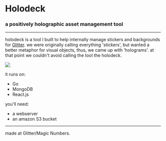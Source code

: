 # Holodeck
### a positively holographic asset management tool
----
holodeck is a tool I built to help internally manage stickers and backgrounds for [Glitter](https://glitter.club/). we were originally calling everything 'stickers', but wanted a better metaphor for visual objects, thus, we came up with 'holograms'. at that point we couldn't avoid calling the tool the holodeck.

![](http://bldwn.co/img/holodeck.gif)

it runs on:
- Go
- MongoDB
- React.js

you'll need:
- a webserver
- an amazon S3 bucket

----
made at Glitter/Magic Numbers.
